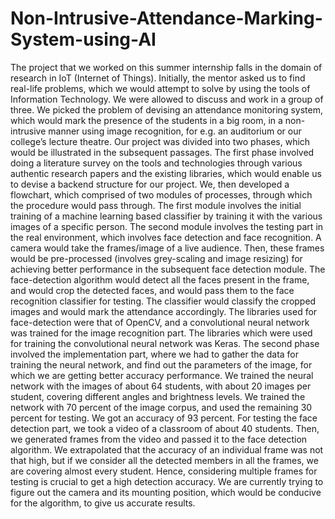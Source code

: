 # Non-Intrusive-Attendance-Marking-System-using-AI
The project that we worked on this summer internship falls in the domain of research in IoT (Internet of Things). Initially, the mentor asked us to find real-life problems, which we would attempt to solve by using the tools of Information Technology. We were allowed to discuss and work in a group of three. We picked the problem of devising an attendance monitoring system, which would mark the presence of the students in a big room, in a non-intrusive manner using image recognition, for e.g. an auditorium or our college’s lecture theatre. Our project was divided into two phases, which would be illustrated in the subsequent passages.  The first phase involved doing a literature survey on the tools and technologies through various authentic research papers and the existing libraries, which would enable us to devise a backend structure for our project. We, then developed a flowchart, which comprised of two modules of processes, through which the procedure would pass through. The first module involves the initial training of a machine learning based classifier by training it with the various images of a specific person. The second module involves the testing part in the real environment, which involves face detection and face recognition. A camera would take the frames/image of a live audience. Then, these frames would be pre-processed (involves grey-scaling and image resizing) for achieving better performance in the subsequent face detection module. The face-detection algorithm would detect all the faces present in the frame, and would crop the detected faces, and would pass them to the face recognition classifier for testing. The classifier would classify the cropped images and would mark the attendance accordingly. The libraries used for face-detection were that of OpenCV, and a convolutional neural network was trained for the image recognition part. The libraries which were used for training the convolutional neural network was Keras.  The second phase involved the implementation part, where we had to gather the data for training the neural network, and find out the parameters of the image, for which we are getting better accuracy performance. We trained the neural network with the images of about 64 students, with about 20 images per student, covering different angles and brightness levels. We trained the network with 70 percent of the image corpus, and used the remaining 30 percent for testing. We got an accuracy of 93 percent. For testing the face detection part, we took a video of a classroom of about 40 students. Then, we generated frames from the video and passed it to the face detection algorithm. We extrapolated that the accuracy of an individual frame was not that high, but if we consider all the detected members in all the frames, we are covering almost every student. Hence, considering multiple frames for testing is crucial to get a high detection accuracy.  We are currently trying to figure out the camera and its mounting position, which would be conducive for the algorithm, to give us accurate results.
